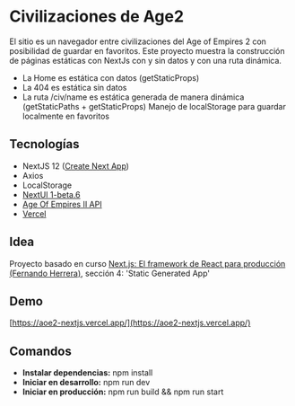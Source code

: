 # Civilizaciones de Age2
El sitio es un navegador entre civilizaciones del Age of Empires 2 con posibilidad de guardar en favoritos.
Este proyecto muestra la construcción de páginas estáticas con NextJs con y sin datos y con una ruta dinámica.
- La Home es estática con datos (getStaticProps)
- La 404 es estática sin datos
- La ruta /civ/name es estática generada de manera dinámica (getStaticPaths + getStaticProps)
Manejo de localStorage para guardar localmente en favoritos

## Tecnologías
- NextJS 12 ([Create Next App](https://nextjs.org/docs/api-reference/create-next-app))
- Axios
- LocalStorage
- [NextUI 1-beta.6](https://nextui.org/)
- [Age Of Empires II API](https://age-of-empires-2-api.herokuapp.com/docs/)
- [Vercel](https://vercel.com/)

## Idea
Proyecto basado en curso [Next.js: El framework de React para producción (Fernando Herrera)](https://www.udemy.com/course/nextjs-fh/), sección 4: 'Static Generated App'

## Demo
[https://aoe2-nextjs.vercel.app/](https://aoe2-nextjs.vercel.app/)

## Comandos
- **Instalar dependencias:** npm install
- **Iniciar en desarrollo:** npm run dev
- **Iniciar en producción:** npm run build && npm run start
